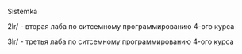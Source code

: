 Sistemka 


2lr/ - вторая лаба по ситсемному программированию 4-ого курса

3lr/ - третья лаба по ситсемному программированию 4-ого курса
